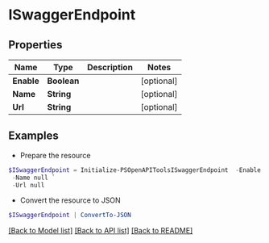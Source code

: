 # ISwaggerEndpoint
## Properties

Name | Type | Description | Notes
------------ | ------------- | ------------- | -------------
**Enable** | **Boolean** |  | [optional] 
**Name** | **String** |  | [optional] 
**Url** | **String** |  | [optional] 

## Examples

- Prepare the resource
```powershell
$ISwaggerEndpoint = Initialize-PSOpenAPIToolsISwaggerEndpoint  -Enable null `
 -Name null `
 -Url null
```

- Convert the resource to JSON
```powershell
$ISwaggerEndpoint | ConvertTo-JSON
```

[[Back to Model list]](../README.md#documentation-for-models) [[Back to API list]](../README.md#documentation-for-api-endpoints) [[Back to README]](../README.md)

